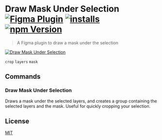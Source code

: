 # Draw Mask Under Selection [![Figma Plugin](https://img.shields.io/badge/figma-Draw%20Mask%20Under%20Selection-yellow?cacheSeconds=1800)](https://figma.com/community/plugin/806532458729477508/Draw-Mask-Under-Selection) [![installs](https://img.shields.io/endpoint?cacheSeconds=1800&url=https://yuanqing.github.io/figma-plugins-stats/plugin/806532458729477508/installs.json)](https://figma.com/community/plugin/806532458729477508/Draw-Mask-Under-Selection) [![npm Version](https://img.shields.io/npm/v/figma-draw-mask-under-selection?cacheSeconds=1800)](https://npmjs.com/package/figma-draw-mask-under-selection)

> A Figma plugin to draw a mask under the selection

[![Draw Mask Under Selection](https://raw.githubusercontent.com/yuanqing/figma-plugins/main/packages/figma-draw-mask-under-selection/media/cover.png)](https://figma.com/community/plugin/806532458729477508/Draw-Mask-Under-Selection)

`crop` `layers` `mask`

## Commands

### Draw Mask Under Selection

Draws a mask under the selected layers, and creates a group containing the selected layers and the mask. Useful for quickly cropping your selection.

## License

[MIT](/LICENSE.md)
